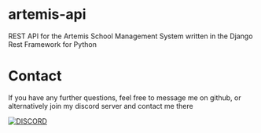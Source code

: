 # artemis-api
REST API for the Artemis School Management System written in the Django Rest Framework for Python

# Contact
If you have any further questions, feel free to message me on github, or alternatively join my discord server and contact me there

[![DISCORD](https://img.shields.io/discord/591914197219016707.svg?label=Discord&logo=Discord&colorB=7289da&style=for-the-badge)](https://discord.gg/9RcdNvB)
